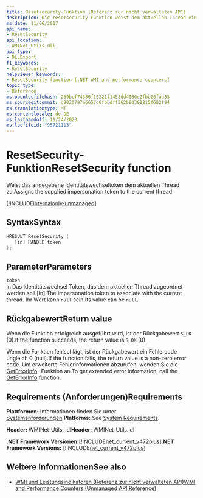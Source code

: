 ```yaml
---
title: Resetsecurity-Funktion (Referenz zur nicht verwalteten API)
description: Die resetsecurity-Funktion weist dem aktuellen Thread ein Identitätswechsel Token zu.
ms.date: 11/06/2017
api_name:
- ResetSecurity
api_location:
- WMINet_Utils.dll
api_type:
- DLLExport
f1_keywords:
- ResetSecurity
helpviewer_keywords:
- ResetSecurity function [.NET WMI and performance counters]
topic_type:
- Reference
ms.openlocfilehash: 259bef74356f16221f1453dd4086e2fbb26faa83
ms.sourcegitcommit: d8020797a6657d0fbbdff362b80300815f682f94
ms.translationtype: MT
ms.contentlocale: de-DE
ms.lasthandoff: 11/24/2020
ms.locfileid: "95721113"
---
```

# <a name="resetsecurity-function"></a><span data-ttu-id="e5e44-103">ResetSecurity-Funktion</span><span class="sxs-lookup"><span data-stu-id="e5e44-103">ResetSecurity function</span></span>

<span data-ttu-id="e5e44-104">Weist das angegebene Identitätswechseltoken dem aktuellen Thread zu.</span><span class="sxs-lookup"><span data-stu-id="e5e44-104">Assigns the supplied impersonation token to the current thread.</span></span>
  
[!INCLUDE[internalonly-unmanaged](../../../../includes/internalonly-unmanaged.md)]
  
## <a name="syntax"></a><span data-ttu-id="e5e44-105">Syntax</span><span class="sxs-lookup"><span data-stu-id="e5e44-105">Syntax</span></span>  
  
```cpp  
HRESULT ResetSecurity (
   [in] HANDLE token
);
```  

## <a name="parameters"></a><span data-ttu-id="e5e44-106">Parameter</span><span class="sxs-lookup"><span data-stu-id="e5e44-106">Parameters</span></span>

`token`  
<span data-ttu-id="e5e44-107">in Das Identitätswechsel Token, das dem aktuellen Thread zugeordnet werden soll.</span><span class="sxs-lookup"><span data-stu-id="e5e44-107">[in] The impersonation token to associate with the current thread.</span></span> <span data-ttu-id="e5e44-108">Ihr Wert kann `null` sein.</span><span class="sxs-lookup"><span data-stu-id="e5e44-108">Its value can be `null`.</span></span>

## <a name="return-value"></a><span data-ttu-id="e5e44-109">Rückgabewert</span><span class="sxs-lookup"><span data-stu-id="e5e44-109">Return value</span></span>

<span data-ttu-id="e5e44-110">Wenn die Funktion erfolgreich ausgeführt wird, ist der Rückgabewert `S_OK` (0).</span><span class="sxs-lookup"><span data-stu-id="e5e44-110">If the function succeeds, the return value is `S_OK` (0).</span></span>

<span data-ttu-id="e5e44-111">Wenn die Funktion fehlschlägt, ist der Rückgabewert ein Fehlercode ungleich 0 (null).</span><span class="sxs-lookup"><span data-stu-id="e5e44-111">If the function fails, the return value is a non-zero error code.</span></span> <span data-ttu-id="e5e44-112">Um erweiterte Fehlerinformationen abzurufen, wenden Sie die [GetErrorInfo](geterrorinfo.md) -Funktion an.</span><span class="sxs-lookup"><span data-stu-id="e5e44-112">To get extended error information, call the [GetErrorInfo](geterrorinfo.md) function.</span></span>
  
## <a name="requirements"></a><span data-ttu-id="e5e44-113">Requirements (Anforderungen)</span><span class="sxs-lookup"><span data-stu-id="e5e44-113">Requirements</span></span>  

 <span data-ttu-id="e5e44-114">**Plattformen:** Informationen finden Sie unter [Systemanforderungen](../../get-started/system-requirements.md).</span><span class="sxs-lookup"><span data-stu-id="e5e44-114">**Platforms:** See [System Requirements](../../get-started/system-requirements.md).</span></span>  
  
 <span data-ttu-id="e5e44-115">**Header:** WMINet_Utils. idl</span><span class="sxs-lookup"><span data-stu-id="e5e44-115">**Header:** WMINet_Utils.idl</span></span>  
  
 <span data-ttu-id="e5e44-116">**.NET Framework Versionen:**[!INCLUDE[net_current_v472plus](../../../../includes/net-current-v472plus.md)]</span><span class="sxs-lookup"><span data-stu-id="e5e44-116">**.NET Framework Versions:** [!INCLUDE[net_current_v472plus](../../../../includes/net-current-v472plus.md)]</span></span>  
  
## <a name="see-also"></a><span data-ttu-id="e5e44-117">Weitere Informationen</span><span class="sxs-lookup"><span data-stu-id="e5e44-117">See also</span></span>

- [<span data-ttu-id="e5e44-118">WMI und Leistungsindikatoren (Referenz zur nicht verwalteten API)</span><span class="sxs-lookup"><span data-stu-id="e5e44-118">WMI and Performance Counters (Unmanaged API Reference)</span></span>](index.md)
